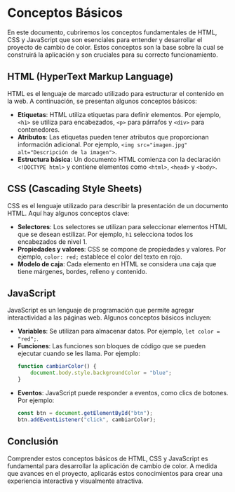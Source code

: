 # Conceptos Básicos

En este documento, cubriremos los conceptos fundamentales de HTML, CSS y JavaScript que son esenciales para entender y desarrollar el proyecto de cambio de color. Estos conceptos son la base sobre la cual se construirá la aplicación y son cruciales para su correcto funcionamiento.

## HTML (HyperText Markup Language)

HTML es el lenguaje de marcado utilizado para estructurar el contenido en la web. A continuación, se presentan algunos conceptos básicos:

- **Etiquetas**: HTML utiliza etiquetas para definir elementos. Por ejemplo, `<h1>` se utiliza para encabezados, `<p>` para párrafos y `<div>` para contenedores.
- **Atributos**: Las etiquetas pueden tener atributos que proporcionan información adicional. Por ejemplo, `<img src="imagen.jpg" alt="Descripción de la imagen">`.
- **Estructura básica**: Un documento HTML comienza con la declaración `<!DOCTYPE html>` y contiene elementos como `<html>`, `<head>` y `<body>`.

## CSS (Cascading Style Sheets)

CSS es el lenguaje utilizado para describir la presentación de un documento HTML. Aquí hay algunos conceptos clave:

- **Selectores**: Los selectores se utilizan para seleccionar elementos HTML que se desean estilizar. Por ejemplo, `h1` selecciona todos los encabezados de nivel 1.
- **Propiedades y valores**: CSS se compone de propiedades y valores. Por ejemplo, `color: red;` establece el color del texto en rojo.
- **Modelo de caja**: Cada elemento en HTML se considera una caja que tiene márgenes, bordes, relleno y contenido.

## JavaScript

JavaScript es un lenguaje de programación que permite agregar interactividad a las páginas web. Algunos conceptos básicos incluyen:

- **Variables**: Se utilizan para almacenar datos. Por ejemplo, `let color = "red";`.
- **Funciones**: Las funciones son bloques de código que se pueden ejecutar cuando se les llama. Por ejemplo:
  ```javascript
  function cambiarColor() {
      document.body.style.backgroundColor = "blue";
  }
  ```
- **Eventos**: JavaScript puede responder a eventos, como clics de botones. Por ejemplo:
  ```javascript
  const btn = document.getElementById("btn");
  btn.addEventListener("click", cambiarColor);
  ```

## Conclusión

Comprender estos conceptos básicos de HTML, CSS y JavaScript es fundamental para desarrollar la aplicación de cambio de color. A medida que avances en el proyecto, aplicarás estos conocimientos para crear una experiencia interactiva y visualmente atractiva.